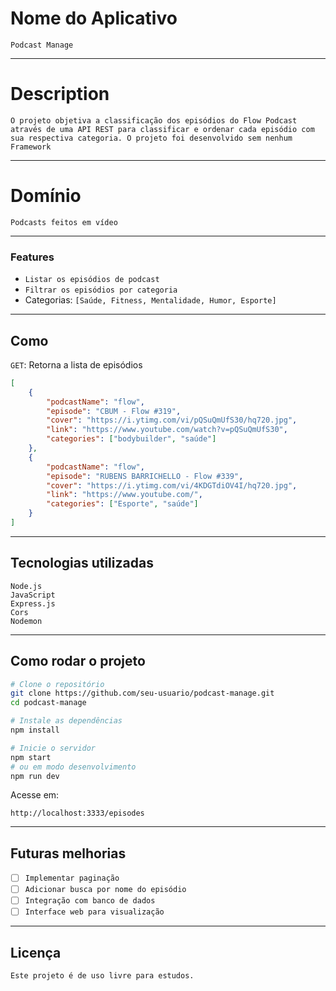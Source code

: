 # Nome do Aplicativo  
`Podcast Manage`  

---

# Description  
`O projeto objetiva a classificação dos episódios do Flow Podcast através de uma API REST para classificar e ordenar cada episódio com sua respectiva categoria. O projeto foi desenvolvido sem nenhum Framework`  

---

# Domínio  
`Podcasts feitos em vídeo`  

---

### Features  
- `Listar os episódios de podcast`  
- `Filtrar os episódios por categoria`  
-  Categorias: `[Saúde, Fitness, Mentalidade, Humor, Esporte]`  

---

## Como  
`GET`: Retorna a lista de episódios  

```json
[
    {
        "podcastName": "flow",
        "episode": "CBUM - Flow #319",
        "cover": "https://i.ytimg.com/vi/pQSuQmUfS30/hq720.jpg",
        "link": "https://www.youtube.com/watch?v=pQSuQmUfS30",
        "categories": ["bodybuilder", "saúde"]
    },
    {
        "podcastName": "flow",
        "episode": "RUBENS BARRICHELLO - Flow #339",
        "cover": "https://i.ytimg.com/vi/4KDGTdiOV4I/hq720.jpg",
        "link": "https://www.youtube.com/",
        "categories": ["Esporte", "saúde"]
    }
]
```

---

## Tecnologias utilizadas  
`Node.js`  
`JavaScript`  
`Express.js`  
`Cors`  
`Nodemon`  

---

## Como rodar o projeto  

```bash
# Clone o repositório
git clone https://github.com/seu-usuario/podcast-manage.git
cd podcast-manage

# Instale as dependências
npm install

# Inicie o servidor
npm start
# ou em modo desenvolvimento
npm run dev
```

Acesse em:  
```
http://localhost:3333/episodes
```

---

## Futuras melhorias  
- [ ] `Implementar paginação`  
- [ ] `Adicionar busca por nome do episódio`  
- [ ] `Integração com banco de dados`  
- [ ] `Interface web para visualização`  

---

## Licença  
`Este projeto é de uso livre para estudos.`  
